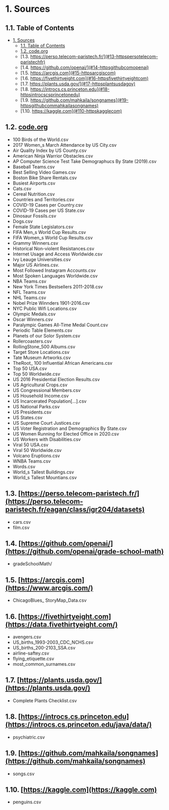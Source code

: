 # 1. Sources

## 1.1. Table of Contents

- [1. Sources](#1-sources)
  - [1.1. Table of Contents](#11-table-of-contents)
  - [1.2. code.org](#12-codeorg)
  - [1.3. https://perso.telecom-paristech.fr/](#13-httpspersotelecom-paristechfr)
  - [1.4. https://github.com/openai/](#14-httpsgithubcomopenai)
  - [1.5. https://arcgis.com](#15-httpsarcgiscom)
  - [1.6. https://fivethirtyeight.com](#16-httpsfivethirtyeightcom)
  - [1.7. https://plants.usda.gov/](#17-httpsplantsusdagov)
  - [1.8. https://introcs.cs.princeton.edu](#18-httpsintrocscsprincetonedu)
  - [1.9. https://github.com/mahkaila/songnames](#19-httpsgithubcommahkailasongnames)
  - [1.10. https://kaggle.com](#110-httpskagglecom)

## 1.2. [code.org](https://code.org/)

- 100 Birds of the World.csv
- 2017 Women_s March Attendance by US City.csv
- Air Quality Index by US County.csv
- American Ninja Warrior Obstacles.csv
- AP Computer Science Test Take Demographucs By State (2019).csv
- Baseball Teams.csv
- Best Selling Video Games.csv
- Boston Bike Share Rentals.csv
- Busiest Airports.csv
- Cats.csv
- Cereal Nutrition.csv
- Countries and Territories.csv
- COVID-19 Cases per Country.csv
- COVID-19 Cases per US State.csv
- Dinosaur Fossils.csv
- Dogs.csv
- Female State Legislators.csv
- FIFA Men_s World Cup Results.csv
- FIFA Women_s World Cup Results.csv
- Grammy Winners.csv
- Historical Non-violent Resistances.csv
- Internet Usage and Access Worldwide.csv
- Ivy Leauge Universities.csv
- Major US Airlines.csv.
- Most Followed Instagram Accounts.csv
- Most Spoken Languages Worldwide.csv
- NBA Teams.csv
- New York Times Bestsellers 2011-2018.csv
- NFL Teams.csv
- NHL Teams.csv
- Nobel Prize Winnders 1901-2016.csv
- NYC Public Wifi Locations.csv
- Olympic Medals.csv
- Oscar Winners.csv
- Paralympic Games All-Time Medal Count.csv
- Periodic Table Elements.csv
- Planets of our Solor System.csv
- Rollercoasters.csv
- RollingStone_500 Albums.csv
- Target Store Locations.csv
- Tate Museum Artworks.csv
- TheRoot_ 100 Influential African Americans.csv
- Top 50 USA.csv
- Top 50 Worldwide.csv
- US 2016 Presidential Election Results.csv
- US Agricultural Crops.csv
- US Congressional Members.csv
- US Household Income.csv
- US Incarcerated Population\[...\].csv
- US National Parks.csv
- US Presidents.csv
- US States.csv
- US Supreme Court Justices.csv
- US Voter Registration and Demographics By State.csv
- US Women Running for Elected Office in 2020.csv
- US Workers with Disabilities.csv
- Viral 50 USA.csv
- Viral 50 Worldwide.csv
- Volcano Eruptions.csv
- WNBA Teams.csv
- Words.csv
- World_s Tallest Buildings.csv
- World_s Tallest Mountians.csv

## 1.3. [https://perso.telecom-paristech.fr/](https://perso.telecom-paristech.fr/eagan/class/igr204/datasets)

- cars.csv
- film.csv

## 1.4. [https://github.com/openai/](https://github.com/openai/grade-school-math)

- gradeSchoolMath/

## 1.5. [https://arcgis.com](https://www.arcgis.com/)

- ChicagoBlues\_ StoryMap_Data.csv

## 1.6. [https://fivethirtyeight.com](https://data.fivethirtyeight.com/)

- avengers.csv
- US_births_1993-2003_CDC_NCHS.csv
- US_births_200-2103_SSA.csv
- airline-saftey.csv
- flying_etiquette.csv
- most_common_surnames.csv

## 1.7. [https://plants.usda.gov/](https://plants.usda.gov/)

- Complete Plants Checklist.csv

## 1.8. [https://introcs.cs.princeton.edu](https://introcs.cs.princeton.edu/java/data/)

- psychiatric.csv

## 1.9. [https://github.com/mahkaila/songnames](https://github.com/mahkaila/songnames)

- songs.csv

## 1.10. [https://kaggle.com](https://kaggle.com)

- penguins.csv
